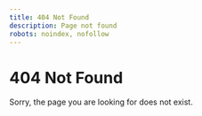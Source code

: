 ```yaml
---
title: 404 Not Found
description: Page not found
robots: noindex, nofollow
---
```


# 404 Not Found

Sorry, the page you are looking for does not exist.